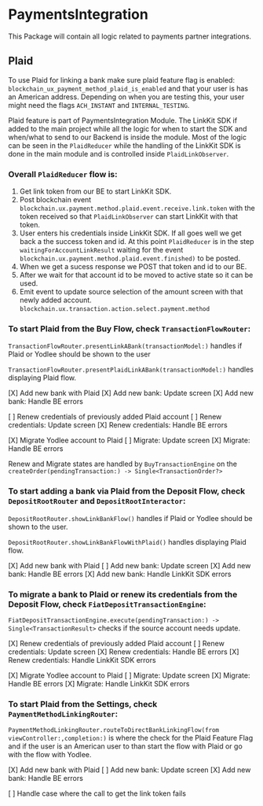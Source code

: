 # PaymentsIntegration

This Package will contain all logic related to payments partner integrations.

## Plaid

To use Plaid for linking a bank make sure plaid feature flag is enabled:
`blockchain_ux_payment_method_plaid_is_enabled` and that your user is has an American address.
Depending on when you are testing this, your user might need the flags `ACH_INSTANT` and `INTERNAL_TESTING`.

Plaid feature is part of PaymentsIntegration Module. The LinkKit SDK if added to the main project while all the logic
for when to start the SDK and when/what to send to our Backend is inside the module. 
Most of the logic can be seen in the `PlaidReducer` while the handling of the LinkKit SDK is done in the main module 
and is controlled inside `PlaidLinkObserver`.

### Overall `PlaidReducer` flow is:
1. Get link token from our BE to start LinkKit SDK. 
2. Post blockchain event `blockchain.ux.payment.method.plaid.event.receive.link.token` with the token received so that 
`PlaidLinkObserver` can start LinkKit with that token.
3. User enters his credentials inside LinkKit SDK. If all goes well we get back a the success token and id.
At this point `PlaidReducer` is in the step `waitingForAccountLinkResult` waiting for the event 
`blockchain.ux.payment.method.plaid.event.finished)` to be posted.
4. When we get a sucess response we POST that token and id to our BE.
5. After we wait for that account id to be moved to active state so it can be used.
6. Emit event to update source selection of the amount screen with that newly added account.
`blockchain.ux.transaction.action.select.payment.method`


### To start Plaid from the Buy Flow, check `TransactionFlowRouter`:

`TransactionFlowRouter.presentLinkABank(transactionModel:)` handles if Plaid or Yodlee should be shown to the user

`TransactionFlowRouter.presentPlaidLinkABank(transactionModel:)` handles displaying Plaid flow.

[X] Add new bank with Plaid
[X] Add new bank: Update screen
[X] Add new bank: Handle BE errors

[ ] Renew credentials of previously added Plaid account
[ ] Renew credentials: Update screen
[X] Renew credentials: Handle BE errors

[X] Migrate Yodlee account to Plaid
[ ] Migrate: Update screen
[X] Migrate: Handle BE errors

Renew and Migrate states are handled by `BuyTransactionEngine` on the 
`createOrder(pendingTransaction:) -> Single<TransactionOrder?>`

### To start adding a bank via Plaid from the Deposit Flow, check `DepositRootRouter` and `DepositRootInteractor`:

`DepositRootRouter.showLinkBankFlow()` handles if Plaid or Yodlee should be shown to the user.

`DepositRootRouter.showLinkBankFlowWithPlaid()` handles displaying Plaid flow.

[X] Add new bank with Plaid
[ ] Add new bank: Update screen
[X] Add new bank: Handle BE errors
[X] Add new bank: Handle LinkKit SDK errors

### To migrate a bank to Plaid or renew its credentials from the Deposit Flow, check `FiatDepositTransactionEngine`:

`FiatDepositTransactionEngine.execute(pendingTransaction:) -> Single<TransactionResult>` checks if the source account
needs update.

[X] Renew credentials of previously added Plaid account
[ ] Renew credentials: Update screen
[X] Renew credentials: Handle BE errors
[X] Renew credentials: Handle LinkKit SDK errors

[X] Migrate Yodlee account to Plaid
[ ] Migrate: Update screen
[X] Migrate: Handle BE errors
[X] Migrate: Handle LinkKit SDK errors

### To start Plaid from the Settings, check `PaymentMethodLinkingRouter`:
 
`PaymentMethodLinkingRouter.routeToDirectBankLinkingFlow(from viewController:,completion:)` is where the check for the
Plaid Feature Flag and if the user is an American user to than start the flow with Plaid or go with the flow with Yodlee.

[X] Add new bank with Plaid
[ ] Add new bank: Update screen
[X] Add new bank: Handle BE errors

[ ] Handle case where the call to get the link token fails
